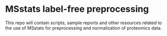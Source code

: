 # MSstats label-free preprocessing

This repo will contain scripts, sample reports and other resources related to the use of MSstats for preprocessing and normalization of proteomics data.

